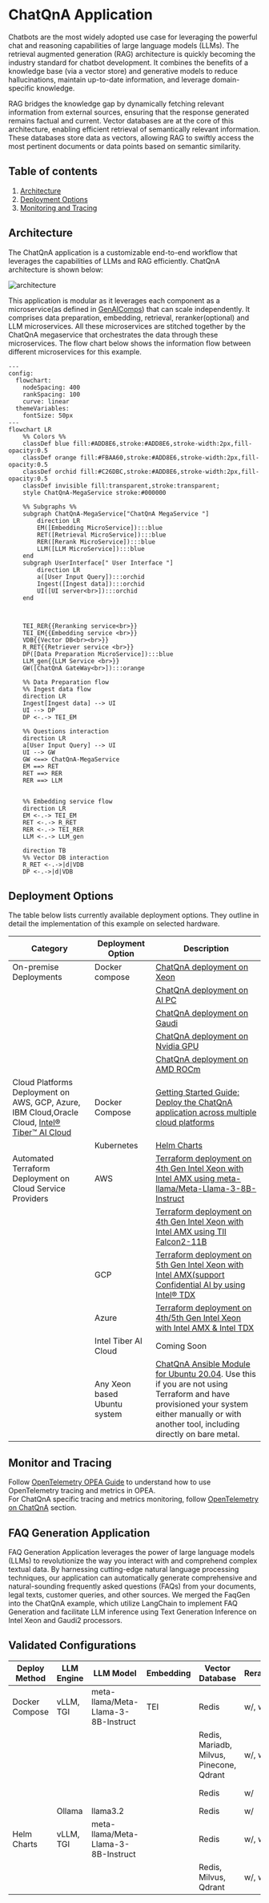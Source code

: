 # ChatQnA Application

Chatbots are the most widely adopted use case for leveraging the powerful chat and reasoning capabilities of large language models (LLMs). The retrieval augmented generation (RAG) architecture is quickly becoming the industry standard for chatbot development. It combines the benefits of a knowledge base (via a vector store) and generative models to reduce hallucinations, maintain up-to-date information, and leverage domain-specific knowledge.

RAG bridges the knowledge gap by dynamically fetching relevant information from external sources, ensuring that the response generated remains factual and current. Vector databases are at the core of this architecture, enabling efficient retrieval of semantically relevant information. These databases store data as vectors, allowing RAG to swiftly access the most pertinent documents or data points based on semantic similarity.

## Table of contents

1. [Architecture](#architecture)
2. [Deployment Options](#deployment-options)
3. [Monitoring and Tracing](#monitor-and-tracing)

## Architecture

The ChatQnA application is a customizable end-to-end workflow that leverages the capabilities of LLMs and RAG efficiently. ChatQnA architecture is shown below:

![architecture](./assets/img/chatqna_architecture.png)

This application is modular as it leverages each component as a microservice(as defined in [GenAIComps](https://github.com/opea-project/GenAIComps)) that can scale independently. It comprises data preparation, embedding, retrieval, reranker(optional) and LLM microservices. All these microservices are stitched together by the ChatQnA megaservice that orchestrates the data through these microservices. The flow chart below shows the information flow between different microservices for this example.

```mermaid
---
config:
  flowchart:
    nodeSpacing: 400
    rankSpacing: 100
    curve: linear
  themeVariables:
    fontSize: 50px
---
flowchart LR
    %% Colors %%
    classDef blue fill:#ADD8E6,stroke:#ADD8E6,stroke-width:2px,fill-opacity:0.5
    classDef orange fill:#FBAA60,stroke:#ADD8E6,stroke-width:2px,fill-opacity:0.5
    classDef orchid fill:#C26DBC,stroke:#ADD8E6,stroke-width:2px,fill-opacity:0.5
    classDef invisible fill:transparent,stroke:transparent;
    style ChatQnA-MegaService stroke:#000000

    %% Subgraphs %%
    subgraph ChatQnA-MegaService["ChatQnA MegaService "]
        direction LR
        EM([Embedding MicroService]):::blue
        RET([Retrieval MicroService]):::blue
        RER([Rerank MicroService]):::blue
        LLM([LLM MicroService]):::blue
    end
    subgraph UserInterface[" User Interface "]
        direction LR
        a([User Input Query]):::orchid
        Ingest([Ingest data]):::orchid
        UI([UI server<br>]):::orchid
    end



    TEI_RER{{Reranking service<br>}}
    TEI_EM{{Embedding service <br>}}
    VDB{{Vector DB<br><br>}}
    R_RET{{Retriever service <br>}}
    DP([Data Preparation MicroService]):::blue
    LLM_gen{{LLM Service <br>}}
    GW([ChatQnA GateWay<br>]):::orange

    %% Data Preparation flow
    %% Ingest data flow
    direction LR
    Ingest[Ingest data] --> UI
    UI --> DP
    DP <-.-> TEI_EM

    %% Questions interaction
    direction LR
    a[User Input Query] --> UI
    UI --> GW
    GW <==> ChatQnA-MegaService
    EM ==> RET
    RET ==> RER
    RER ==> LLM


    %% Embedding service flow
    direction LR
    EM <-.-> TEI_EM
    RET <-.-> R_RET
    RER <-.-> TEI_RER
    LLM <-.-> LLM_gen

    direction TB
    %% Vector DB interaction
    R_RET <-.->|d|VDB
    DP <-.->|d|VDB

```

## Deployment Options

The table below lists currently available deployment options. They outline in detail the implementation of this example on selected hardware.

| Category                                                                                                                       | Deployment Option            | Description                                                                                                                                                                                                                                                                          |
| ------------------------------------------------------------------------------------------------------------------------------ | ---------------------------- | ------------------------------------------------------------------------------------------------------------------------------------------------------------------------------------------------------------------------------------------------------------------------------------ |
| On-premise Deployments                                                                                                         | Docker compose               | [ChatQnA deployment on Xeon](./docker_compose/intel/cpu/xeon/README.md)                                                                                                                                                                                                              |
|                                                                                                                                |                              | [ChatQnA deployment on AI PC](./docker_compose/intel/cpu/aipc/README.md)                                                                                                                                                                                                             |
|                                                                                                                                |                              | [ChatQnA deployment on Gaudi](./docker_compose/intel/hpu/gaudi/README.md)                                                                                                                                                                                                            |
|                                                                                                                                |                              | [ChatQnA deployment on Nvidia GPU](./docker_compose/nvidia/gpu/README.md)                                                                                                                                                                                                            |
|                                                                                                                                |                              | [ChatQnA deployment on AMD ROCm](./docker_compose/amd/gpu/rocm/README.md)                                                                                                                                                                                                            |
| Cloud Platforms Deployment on AWS, GCP, Azure, IBM Cloud,Oracle Cloud, [Intel® Tiber™ AI Cloud](https://ai.cloud.intel.com/) | Docker Compose               | [Getting Started Guide: Deploy the ChatQnA application across multiple cloud platforms](https://github.com/opea-project/docs/tree/main/getting-started/README.md)                                                                                                                    |
|                                                                                                                                | Kubernetes                   | [Helm Charts](./kubernetes/helm/README.md)                                                                                                                                                                                                                                           |
| Automated Terraform Deployment on Cloud Service Providers                                                                      | AWS                          | [Terraform deployment on 4th Gen Intel Xeon with Intel AMX using meta-llama/Meta-Llama-3-8B-Instruct ](https://github.com/intel/terraform-intel-aws-vm/tree/main/examples/gen-ai-xeon-opea-chatqna)                                                                                  |
|                                                                                                                                |                              | [Terraform deployment on 4th Gen Intel Xeon with Intel AMX using TII Falcon2-11B](https://github.com/intel/terraform-intel-aws-vm/tree/main/examples/gen-ai-xeon-opea-chatqna-falcon11B)                                                                                             |
|                                                                                                                                | GCP                          | [Terraform deployment on 5th Gen Intel Xeon with Intel AMX(support Confidential AI by using Intel® TDX](https://github.com/intel/terraform-intel-gcp-vm/tree/main/examples/gen-ai-xeon-opea-chatqna)                                                                                |
|                                                                                                                                | Azure                        | [Terraform deployment on 4th/5th Gen Intel Xeon with Intel AMX & Intel TDX](https://github.com/intel/terraform-intel-azure-linux-vm/tree/main/examples/azure-gen-ai-xeon-opea-chatqna-tdx)                                                                                           |
|                                                                                                                                | Intel Tiber AI Cloud         | Coming Soon                                                                                                                                                                                                                                                                          |
|                                                                                                                                | Any Xeon based Ubuntu system | [ChatQnA Ansible Module for Ubuntu 20.04](https://github.com/intel/optimized-cloud-recipes/tree/main/recipes/ai-opea-chatqna-xeon). Use this if you are not using Terraform and have provisioned your system either manually or with another tool, including directly on bare metal. |

## Monitor and Tracing

Follow [OpenTelemetry OPEA Guide](https://opea-project.github.io/latest/tutorial/OpenTelemetry/OpenTelemetry_OPEA_Guide.html) to understand how to use OpenTelemetry tracing and metrics in OPEA.  
For ChatQnA specific tracing and metrics monitoring, follow [OpenTelemetry on ChatQnA](https://opea-project.github.io/latest/tutorial/OpenTelemetry/deploy/ChatQnA.html) section.

## FAQ Generation Application

FAQ Generation Application leverages the power of large language models (LLMs) to revolutionize the way you interact with and comprehend complex textual data. By harnessing cutting-edge natural language processing techniques, our application can automatically generate comprehensive and natural-sounding frequently asked questions (FAQs) from your documents, legal texts, customer queries, and other sources. We merged the FaqGen into the ChatQnA example, which utilize LangChain to implement FAQ Generation and facilitate LLM inference using Text Generation Inference on Intel Xeon and Gaudi2 processors.

## Validated Configurations
| **Deploy Method** | **LLM Engine**       | **LLM Model**                        | **Embedding** | **Vector Database**                          | **Reranking** | **Guardrails** | **Hardware**       |
|--------------------|----------------------|---------------------------------------|---------------|----------------------------------------------|---------------|----------------|--------------------|
| Docker Compose     | vLLM, TGI           | meta-llama/Meta-Llama-3-8B-Instruct  | TEI           | Redis                                        | w/, w/o       | w/, w/o        | Intel Gaudi        |
|                    |                      |                                       |               | Redis, Mariadb, Milvus, Pinecone, Qdrant     | w/, w/o       | w/o            | Intel Xeon         |
|                    |                      |                                       |               | Redis                                        | w/            | w/o            | AMD ROCm           |
|                    | Ollama               | llama3.2                              |               | Redis                                        | w/            | w/o            | Intel AIPC         |
| Helm Charts        | vLLM, TGI           | meta-llama/Meta-Llama-3-8B-Instruct  |               | Redis                                        | w/, w/o       | w/, w/o        | Intel Gaudi        |
|                    |                      |                                       |               | Redis, Milvus, Qdrant                        | w/, w/o       | w/o            | Intel Xeon         |